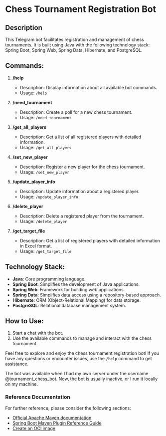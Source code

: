# Chess Tournament Registration Bot

## Description

This Telegram bot facilitates registration and management of chess tournaments. It is built using Java with the following technology stack: Spring Boot, Spring Web, Spring Data, Hibernate, and PostgreSQL.

## Commands:

1. **/help**
    - Description: Display information about all available bot commands.
    - Usage: `/help`

2. **/need_tournament**
    - Description: Create a poll for a new chess tournament.
    - Usage: `/need_tournament`

3. **/get_all_players**
    - Description: Get a list of all registered players with detailed information.
    - Usage: `/get_all_players`

4. **/set_new_player**
    - Description: Register a new player for the chess tournament.
    - Usage: `/set_new_player`

5. **/update_player_info**
    - Description: Update information about a registered player.
    - Usage: `/update_player_info`

6. **/delete_player**
    - Description: Delete a registered player from the tournament.
    - Usage: `/delete_player`

7. **/get_target_file**
    - Description: Get a list of registered players with detailed information in Excel format.
    - Usage: `/get_target_file`

## Technology Stack:

- **Java**: Core programming language.
- **Spring Boot**: Simplifies the development of Java applications.
- **Spring Web**: Framework for building web applications.
- **Spring Data**: Simplifies data access using a repository-based approach.
- **Hibernate**: ORM (Object-Relational Mapping) for data storage.
- **PostgreSQL**: Relational database management system.

## How to Use:

1. Start a chat with the bot.
2. Use the available commands to manage and interact with the chess tournament.

Feel free to explore and enjoy the chess tournament registration bot! If you have any questions or encounter issues, use the `/help` command to get assistance.

The bot was available when I had my own server under the username @tournament_chess_bot. Now, the bot is usually inactive, or I run it locally on my machine.

### Reference Documentation
For further reference, please consider the following sections:

* [Official Apache Maven documentation](https://maven.apache.org/guides/index.html)
* [Spring Boot Maven Plugin Reference Guide](https://docs.spring.io/spring-boot/docs/3.0.4/maven-plugin/reference/html/)
* [Create an OCI image](https://docs.spring.io/spring-boot/docs/3.0.4/maven-plugin/reference/html/#build-image)

